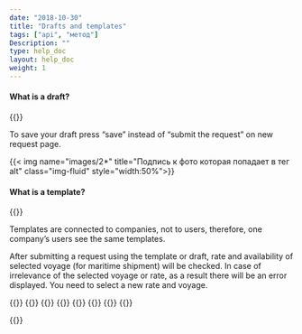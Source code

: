 ```yaml
---
date: "2018-10-30"
title: "Drafts and templates"
tags: ["api", "метод"]
Description: ""
type: help_doc
layout: help_doc
weight: 1
---
```



#### What is a draft?

{{<alert icon="info-circle" color="alert11-light" text="Draft is a saved but not submitted request." close="false">}}

To save your draft press “save” instead of “submit the request” on new request page.

{{< img name="images/2*" title="Подпись к фото которая попадает в тег alt" class="img-fluid" style="width:50%">}}



#### What is a template?

{{<alert icon="info-circle" color="alert11-light" text="Template is a request market with “template” tag. You can create a new request using a template." close="false">}}

Templates are connected to companies, not to users, therefore, one company’s users see the same templates.

After submitting a request using the template or draft, rate and availability of selected voyage (for maritime shipment) will be checked. In case of irrelevance of the selected voyage  or rate, as a result there will be an error displayed. You need to select a new rate and voyage.

{{<seeAlso>}}
    {{<seeAlsoItem link="/new_order/online_order/templates/" text="How to make a request using a template">}}
    {{<seeAlsoItem link="/all_orders/tagging/" text="Why you need tags and how to create them">}}
    {{<seeAlsoItem link="/all_orders/errors/" text="Request errors">}}
    {{<seeAlsoItem link="/all_orders/popular_questions/" text="How to restore a cancelled request?">}}
    {{<seeAlsoItem link="/all_orders/popular_questions/" text="How to update a request?">}}
    {{<seeAlsoItem link="/all_orders/popular_questions/" text="When is the request moved to archive?">}}
{{</seeAlso>}}

{{<isHelpful>}}
